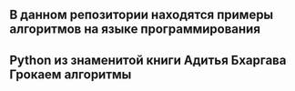 ## В данном репозитории находятся примеры алгоритмов на языке программирования
## Python из знаменитой книги Адитья Бхаргава __Грокаем алгоритмы__